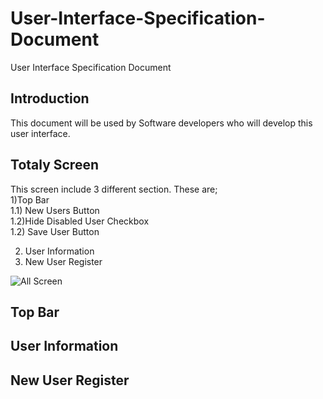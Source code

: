 # User-Interface-Specification-Document
User Interface Specification Document

## Introduction
This document will be used by Software developers who will develop this user interface. 

## Totaly Screen
This screen include 3 different section. These are; <br>
1)Top Bar <br>
  1.1) New Users Button <br>
  1.2)Hide Disabled User Checkbox <br>
  1.2) Save User Button <br>
  
2) User Information
3) New User Register 
  
  ![All Screen](https://user-images.githubusercontent.com/53150892/179963321-40d3dfa9-8636-4d80-b9ad-2ef46cd3286b.PNG)
  
## Top Bar
  
  
## User Information
  
  
  
## New User Register

